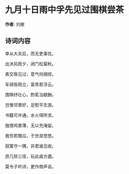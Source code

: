 # 九月十日雨中孚先见过围棋尝茶

**作者**: 刘敞

## 诗词内容

幸从大夫后，而无吏事忧。

出沐风雨夕，闭门松菊秋。

素交辱见过，意气何绸缪。

车骑皆雨立，富贵若浮云。

围棋纾壮心，酌茗当献酬。

岂惟邻里好，足慰平生游。

书籍可许通，水火得所求。

独恨鸡黍薄，无以充淹留。

我穷若匏瓜，于世良悠悠。

寂寞守一隅，非君谁见收。

庶几除三径，玩此歳方遒。

莫令子衿诗，更作商声讴。

